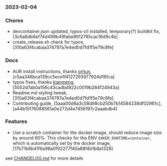 ### 2023-02-04

### Chores
+ devcontainer.json updated, typos-cli installed, temporary(?) buildkit fix, [3c6a8db6ef74d499b49fabe8912785cac16d9c4b]
+ create_release.sh check for typos, [310a63f4cabaa374797a7e4ed0d7fd1f5e79c8fe]

### Docs
+ AUR install instructions, thanks [orhun](https://github.com/orhun), [c5aa346bca139cc5ece1f4127293977924d16fca]
+ typos fixes, thanks [kianmeng](https://github.com/kianmeng), [5052d7ab0a156c43cadbd922c0019b284f24943a]
+ Readme.md styling tweak, [310a63f4cabaa374797a7e4ed0d7fd1f5e79c8fe]
+ Contributing guide, [5aaa00d6a3c58d98cb250b7b14584238df02961c], [a44b15f76088561a0e272d4e7456197c2aaabdb4]

### Features
+ Use a scratch container for the docker image, should reduce image size by around 60%. This checks for the ENV `OXKER_RUNTIME=container`, which is automatically set by the docker image, [17b71b6b41f6a98a0f92277f40a88f4b1b8a1328]


see <a href='https://github.com/mrjackwills/oxker/blob/main/CHANGELOG.md'>CHANGELOG.md</a> for more details
